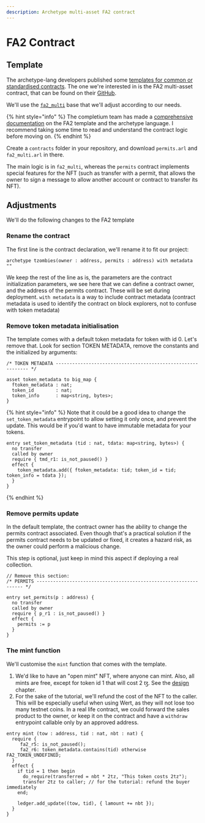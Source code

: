 ```yaml
---
description: Archetype multi-asset FA2 contract
---
```


# FA2 Contract

## Template

The archetype-lang developers published some [templates for common or standardised contracts](https://archetype-lang.org/docs/templates/overview). The one we're interested in is the FA2 multi-asset contract, that can be found on their [GitHub](https://github.com/completium/archetype-fa2).

We'll use the [`fa2_multi`](https://github.com/completium/archetype-fa2/blob/main/contracts/fa2\_multi.arl) base that we'll adjust according to our needs.

{% hint style="info" %}
The completium team has made a [comprehensive documentation](https://archetype-lang.org/docs/templates/fa2/) on the FA2 template and the archetype language. I recommend taking some time to read and understand the contract logic before moving on.&#x20;
{% endhint %}

Create a `contracts` folder in your repository, and download `permits.arl` and `fa2_multi.arl` in there.&#x20;

The main logic is in `fa2_multi`, whereas the `permits` contract implements special features for the NFT (such as transfer with a permit, that allows the owner to sign a message to allow another account or contract to transfer its NFT). &#x20;

## Adjustments

We'll do the following changes to the FA2 template

### Rename the contract

The first line is the contract declaration, we'll rename it to fit our project:

```
archetype tzombies(owner : address, permits : address) with metadata ""
```

We keep the rest of the line as is, the parameters are the contract initialization parameters, we see here that we can define a contract owner, and the address of the permits contract. These will be set during deployment. `with metadata` is a way to include contract metadata (contract metadata is used to identify the contract on block explorers, not to confuse with token metadata)

### Remove token metadata initialisation

The template comes with a default token metadata for token with id 0. Let's remove that. Look for section TOKEN METADATA, remove the constants and the initialized by arguments:

```
/* TOKEN METADATA ------------------------------------------------------------ */

asset token_metadata to big_map {
  ftoken_metadata : nat;
  token_id        : nat;
  token_info      : map<string, bytes>;
}
```

{% hint style="info" %}
Note that it could be a good idea to change the `set_token_metadata` entrypoint to allow setting it only once, and prevent the update. This would be if you'd want to have immutable metadata for your tokens.&#x20;

```
entry set_token_metadata (tid : nat, tdata: map<string, bytes>) {
  no transfer
  called by owner
  require { tmd_r1: is_not_paused() }
  effect {
    token_metadata.add({ ftoken_metadata: tid; token_id = tid; token_info = tdata });
  }
}
```
{% endhint %}

### Remove permits update

In the default template, the contract owner has the ability to change the permits contract associated. Even though that's a practical solution if the permits contract needs to be updated or fixed, it creates a hazard risk, as the owner could perform a malicious change.&#x20;

This step is optional, just keep in mind this aspect if deploying a real collection.

```
// Remove this section: 
/* PERMITS ----------------------------------------------------------------- */

entry set_permits(p : address) {
  no transfer
  called by owner
  require { p_r1 : is_not_paused() }
  effect {
    permits := p
  }
}
```

### The mint function

We'll customise the `mint` function that comes with the template.&#x20;

1. We'd like to have an "open mint" NFT, where anyone can mint. Also, all mints are free, except for token id 1 that will cost 2 ꜩ. See the [design](../../#design) chapter.
2. For the sake of the tutorial, we'll refund the cost of the NFT to the caller. This will be especially useful when using Wert, as they will not lose too many testnet coins. In a real life contract, we could forward the sales product to the owner, or keep it on the contract and have a `withdraw` entrypoint callable only by an approved address.

```
entry mint (tow : address, tid : nat, nbt : nat) {
  require {
     fa2_r5: is_not_paused();
     fa2_r6: token_metadata.contains(tid) otherwise FA2_TOKEN_UNDEFINED;
  }
  effect {
    if tid = 1 then begin
      do_require(transferred = nbt * 2tz, "This token costs 2tz");
      transfer 2tz to caller; // for the tutorial: refund the buyer immediately
    end;

    ledger.add_update((tow, tid), { lamount += nbt });
  }
}
```
